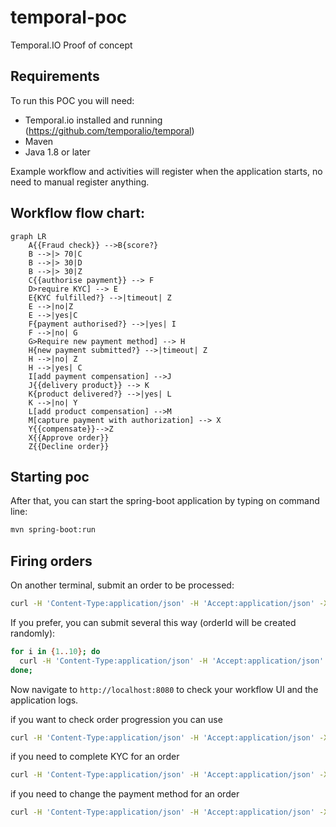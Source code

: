 # temporal-poc
Temporal.IO Proof of concept

## Requirements
To run this POC you will need:
* Temporal.io installed and running (https://github.com/temporalio/temporal)
* Maven
* Java 1.8 or later

Example workflow and activities will register when the application starts, no need to manual register anything.

## Workflow flow chart:
```mermaid
graph LR
    A{{Fraud check}} -->B{score?}
    B -->|> 70|C
    B -->|> 30|D
    B -->|> 30|Z
    C{{authorise payment}} --> F
    D>require KYC] --> E
    E{KYC fulfilled?} -->|timeout| Z
    E -->|no|Z
    E -->|yes|C
    F{payment authorised?} -->|yes| I
    F -->|no| G
    G>Require new payment method] --> H
    H{new payment submitted?} -->|timeout| Z
    H -->|no| Z 
    H -->|yes| C 
    I[add payment compensation] -->J 
    J{{delivery product}} --> K
    K{product delivered?} -->|yes| L
    K -->|no| Y
    L[add product compensation] -->M
    M[capture payment with authorization] --> X
    Y{{compensate}}-->Z
    X{{Approve order}}
    Z{{Decline order}}
```

## Starting poc
After that, you can start the spring-boot application by typing on command line:
```bash
mvn spring-boot:run
```

## Firing orders
On another terminal, submit an order to be processed:
```bash
curl -H 'Content-Type:application/json' -H 'Accept:application/json' -X POST http://localhost:8081/order -d '{ "orderId": "1" }'
```
If you prefer, you can submit several this way (orderId will be created randomly):
```bash
for i in {1..10}; do 
  curl -H 'Content-Type:application/json' -H 'Accept:application/json' -X POST http://localhost:8081/order -d '{ }' 
done;
```
Now navigate to `http://localhost:8080` to check your workflow UI and the application logs.

if you want to check order progression you can use
```bash
curl -H 'Content-Type:application/json' -H 'Accept:application/json' -X GET http://localhost:8081/order/1'
```

if you need to complete KYC for an order
```bash
curl -H 'Content-Type:application/json' -H 'Accept:application/json' -X PATCH http://localhost:8081/order/18 -d '{ "completedKyc": true }'
```
if you need to change the payment method for an order
```bash
curl -H 'Content-Type:application/json' -H 'Accept:application/json' -X PATCH http://localhost:8081/order/18 -d '{ "newPaymentMethod": true }'
```
